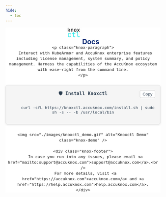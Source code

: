 ```yaml
---
hide:
  - toc
---
```


<style>
  .knox-body {
    font-size: 0.95rem;
    text-align: center;
    margin: 0;
    padding: 0;
    background: #fff;
  }

  .knox-wrapper {
    max-width: 760px;
  }
  .knox-header {
    display: flex;
    justify-content: center;
    align-items:flex-start;
    max-height: 2.5rem;
  }
  .knox-logo {
    max-width: 40px;
    height: auto;
  }

  .knox-demo{
    min-width: 100%;
    height: auto;
    margin: 1.5rem auto;
    display: block;
  }

  .knox-heading {
   font-size: 1.4rem;
    color: #082C75;
    margin-top: 2rem;
  }

  .knox-footer {
    font-size: 0.85rem;
    color: #555;
    margin-top: 2rem;
    border-top: 1px solid #ddd;
    padding-top: 1rem;
  }

  .knox-footer a {
    color: #007ACC;
    text-decoration: none;
  }
</style>

<div class="knox-body">
  <div class="knox-wrapper">
  <div class="knox-header">
    <img src="./images/knoxctl_logo.svg" alt="Knoxctl Logo" class="knox-logo" style="max-width: 10%; !important" />
    <h1 class="knox-heading">Docs</h1>
  </div>

    <p class="knox-paragraph">
      Interact with KubeArmor and AccuKnox enterprise features including license management, system summary, and policy management. Harness the capabilities of the AccuKnox ecosystem with ease—right from the command line.
    </p>

   <div style="background-color: #f5f5f5; color: #333333; font-family: monospace; padding: 1rem; border-radius: 6px; margin: 1.5rem 0; font-size: 0.95rem; overflow-x: auto; box-shadow: 0 2px 6px rgba(0, 0, 0, 0.1); border: 1px solid #ddd; position: relative;">
  <div style="margin-bottom: 0.5rem; font-weight: 600; color: #2c3e50;">🛡️ Install Knoxctl</div>
  <code id="knoxctl-install-cmd" style="display: block; color: #2c3e50;">
    curl -sfL https://knoxctl.accuknox.com/install.sh | sudo sh -s -- -b /usr/local/bin
  </code>
  <button onclick="navigator.clipboard.writeText(document.getElementById('knoxctl-install-cmd').innerText); this.innerText='Copied!'; setTimeout(()=>this.innerText='Copy', 2000);"
    style="position: absolute; top: 1rem; right: 1rem; background-color: #ffffff; border: 1px solid #ccc; border-radius: 4px; padding: 4px 8px; font-size: 0.85rem; cursor: pointer; color: #2c3e50;">
    Copy
  </button>
</div>


    <img src="./images/knoxctl_demo.gif" alt="Knoxctl Demo" class="knox-demo" />

    <div class="knox-footer">
      In case you run into any issues, please email <a href="mailto:support@accuknox.com">support@accuknox.com</a>.<br />
      For more details, visit <a href="https://accuknox.com">accuknox.com</a> and <a href="https://help.accuknox.com">help.accuknox.com</a>.
    </div>

  </div>
</div>

